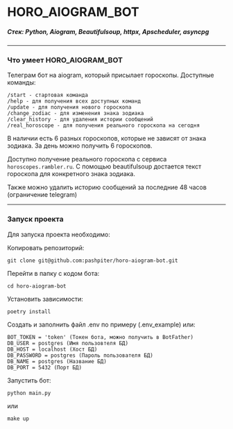 # HORO_AIOGRAM_BOT

##### Стек: Python, Aiogram, Beautifulsoup, httpx, Apscheduler, asyncpg
***

### Что умеет HORO_AIOGRAM_BOT
Телеграм бот на aiogram, который присылает гороскопы.
Доступные команды: 
```
/start - cтартовая команда
/help - для получения всех доступных команд
/update - для получения нового гороскопа
/change_zodiac - для изменения знака зодиака
/clear_history - для удаления истории сообщений
/real_horoscope - для получения реального гороскопа на сегодня
```

В наличии есть 6 разных гороскопов, которые не зависят от знака зодиака.
За день можно получить 6 гороскопов. 

Доступно получение реального гороскопа с сервиса ```horoscopes.rambler.ru```.
С помощью beautifulsoup достается текст гороскопа для конкретного знака зодиака.

Также можно удалить историю сообщений за последние 48 часов (ограничение telegram)

***
### Запуск проекта

Для запуска проекта необходимо: 

Копировать репозиторий:
```
git clone git@github.com:pashpiter/horo-aiogram-bot.git
```
Перейти в папку с кодом бота:
```
cd horo-aiogram-bot
```
Установить зависимости:
```
poetry install
```
Создать и заполнить файл .env по примеру (.env_example) или:
```
BOT_TOKEN = 'token' (Токен бота, можно получить в BotFather)
DB_USER = postgres (Имя пользовтеля БД)
DB_HOST = localhost (Хост БД)
DB_PASSWORD = postgres (Пароль пользователя БД)
DB_NAME = postgres (Название БД)
DB_PORT = 5432 (Порт БД)
```
Запустить бот:
```
python main.py
``` 
или 
```
make up
```
